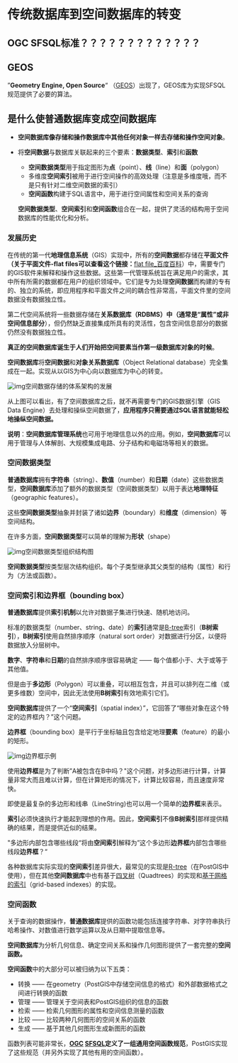 # 传统数据库到空间数据库的转变



## OGC SFSQL标准？？？？？？？？？？？？？



## GEOS

”**Geometry Engine, Open Source**“ （[GEOS](https://link.zhihu.com/?target=http%3A//trac.osgeo.org/geos)）出现了，GEOS库为实现SFSQL规范提供了必要的算法。





## 是什么使**普通数据库**变成**空间数据库**

- **空间数据库像存储和操作数据库中其他任何对象一样去存储和操作空间对象**。

- 将**空间数据**与数据库关联起来的三个要素：**数据类型**、**索引**和**函数**

  - **空间数据类型**用于指定图形为**点**（point）、**线**（line）和**面**（polygon）
  - 多维度**空间索引**被用于进行空间操作的高效处理（注意是多维度哦，而不是只有针对二维空间数据的索引）
  - **空间函数**构建于SQL语言中，用于进行空间属性和空间关系的查询

  **空间数据类型**、**空间索引**和**空间函数**组合在一起，提供了灵活的结构用于空间数据库的性能优化和分析。

  

### 发展历史

在传统的第一代**地理信息系统**（GIS）实现中，所有的**空间数据**都存储在**平面文件（关于平面文件-flat files可以查看这个链接：**[flat file_百度百科](https://link.zhihu.com/?target=https%3A//baike.baidu.com/item/flat%20file/8599374)）中，需要专门的GIS软件来解释和操作这些数据。这些第一代管理系统旨在满足用户的需求，其中所有所需的数据都在用户的组织领域中。它们是专为处理**空间数据**而构建的专有的、独立的系统，即应用程序和平面文件之间的耦合性非常高，平面文件里的空间数据没有数据独立性。

第二代空间系统将一些数据存储在**关系数据库（RDBMS）**中（通常是“**属性**”或**非空间信息部分**），但仍然缺乏直接集成所具有的灵活性，包含空间信息部分的数据仍然没有数据独立性。

**真正的空间数据库诞生于人们开始把空间要素当作第一级数据库对象的时候**。

**空间数据库**将**空间数据**和**对象关系数据库**（Object Relational database）完全集成在一起。实现从以GIS为中心向以数据库为中心的转变。

![img](D:\WorkSpace\technologyNotes\pictures\传统数据库到空间数据库的转变\v2-5d0689aa5e0ccb5e09b2587eefac4bb3_720w.jpg)空间数据存储的体系架构的发展

从上图可以看出，有了空间数据库之后，就不再需要专门的GIS数据引擎（GIS Data Engine）去处理和操纵空间数据了，**应用程序只需要通过SQL语言就能轻松地操纵空间数据。**

**说明**：**空间数据库管理系统**也可用于地理信息以外的应用。例如，**空间数据库**可以用于管理与人体解剖、大规模集成电路、分子结构和电磁场等相关的数据。



### 空间数据类型

**普通数据库**拥有**字符串**（string）、**数值**（number）和**日期**（date）这些数据类型，**空间数据库**添加了额外的数据类型（空间数据类型）以用于表达**地理特征**（geographic features）。

这些**空间数据类型**抽象并封装了诸如**边界**（boundary）和**维度**（dimension）等空间结构。

在许多方面，**空间数据类型**可以简单的理解为**形状**（shape）

![img](D:\WorkSpace\technologyNotes\pictures\传统数据库到空间数据库的转变\v2-d69b86e7ed3e66f12e3603ed86dc9b08_720w.jpg)空间数据类型组织结构图

**空间数据类型**按类型层次结构组织。每个子类型继承其父类型的结构（属性）和行为（方法或函数）。



### **空间索引和边界框（bounding box）**

**普通数据库**提供**索引机制**以允许对数据子集进行快速、随机地访问。

标准的数据类型（number、string、date）的**索引**通常是[B-tree](https://link.zhihu.com/?target=http%3A//en.wikipedia.org/wiki/B-tree)索引（**B树索引**），**B树索引**使用自然排序顺序（natural sort order）对数据进行分区，以便将数据放入分层树中。

**数字**、**字符串**和**日期**的自然排序顺序很容易确定 —— 每个值都小于、大于或等于其他值。

但是由于**多边形**（Polygon）可以重叠，可以相互包含，并且可以排列在二维（或更多维数）空间中，因此无法使用**B树索引**有效地索引它们。

**空间数据库**提供了一个“**空间索引**（spatial index）”，它回答了“哪些对象在这个特定的边界框内？”这个问题。

**边界框**（bounding box）是平行于坐标轴且包含给定地理**要素**（feature）的最小的矩形。

![img](D:\WorkSpace\technologyNotes\pictures\传统数据库到空间数据库的转变\v2-88c840daf3e937d208b13c75e84de4fc_720w.jpg)边界框示例

使用**边界框**是为了判断”A被包含在B中吗？"这个问题，对多边形进行计算，计算量非常大而且难以计算，但在计算矩形的情况下，计算比较容易，而且速度非常快。

即使是最复杂的多边形和线串（LineString)也可以用一个简单的**边界框**来表示。

**索引**必须快速执行才能起到理想的作用。因此，**空间索引**不像**B树索引**那样提供精确的结果，而是提供近似的结果。

"多边形内部包含哪些线段“将由**空间索引**解释为”这个多边形**边界框**内部包含哪些线段**边界框**？“

各种数据库实际实现的**空间索引**差异很大，最常见的实现是[R-tree](https://link.zhihu.com/?target=http%3A//en.wikipedia.org/wiki/R-tree)（在PostGIS中使用），但在其他**空间数据库**中也有基于[四叉树](https://link.zhihu.com/?target=http%3A//en.wikipedia.org/wiki/Quadtree)（Quadtrees）的实现和[基于网格的索引](https://link.zhihu.com/?target=http%3A//en.wikipedia.org/wiki/Grid_(spatial_index))（grid-based indexes）的实现。

### **空间函数**

关于查询的数据操作，**普通数据库**提供的函数功能包括连接字符串、对字符串执行哈希操作、对数值进行数学运算以及从日期中提取信息等。

**空间数据库**为分析几何信息、确定空间关系和操作几何图形提供了一套完整的**空间函数。**

**空间函数**中的大部分可以被归纳为以下五类：

- 转换 —— 在geometry（PostGIS中存储空间信息的格式）和外部数据格式之间进行转换的函数
- 管理 —— 管理关于空间表和PostGIS组织的信息的函数
- 检索 —— 检索几何图形的属性和空间信息测量的函数
- 比较 —— 比较两种几何图形的空间关系的函数
- 生成 —— 基于其他几何图形生成新图形的函数

函数列表可能非常长，**[OGC](https://link.zhihu.com/?target=https%3A//postgis.net/workshops/postgis-intro/glossary.html%23term-ogc) [SFSQL](https://link.zhihu.com/?target=https%3A//postgis.net/workshops/postgis-intro/glossary.html%23term-sfsql)定义了一组通用空间函数规范**，PostGIS实现了这些规范（并另外实现了其他有用的空间函数）。

